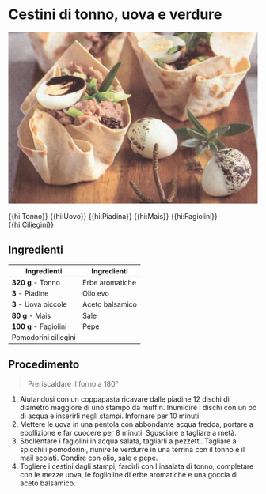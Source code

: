# Cestini di tonno, uova e verdure

![](img/Cestini-di-tonno-uova-e-verdure.jpg)

{{hi:Tonno}}
{{hi:Uovo}}
{{hi:Piadina}}
{{hi:Mais}}
{{hi:Fagiolini}}
{{hi:Ciliegini}}

## Ingredienti

| Ingredienti                  | Ingredienti             |
| ---------------------------- | ----------------------- |
| **320 g** - Tonno | Erbe aromatiche |
| **3** - Piadine | Olio evo |
| **3** - Uova piccole | Aceto balsamico |
| **80 g** - Mais | Sale |
| **100 g** - Fagiolini | Pepe |
| Pomodorini ciliegini |  |

## Procedimento

> Preriscaldare il forno a 180°

1. Aiutandosi con un coppapasta ricavare dalle piadine 12 dischi di diametro maggiore di uno stampo da muffin. Inumidire i dischi con un pò di acqua e inserirli negli stampi. Infornare per 10 minuti.
1. Mettere le uova in una pentola con abbondante acqua fredda, portare a ebollizione e far cuocere per 8 minuti. Sgusciare e tagliare a metà.
1. Sbollentare i fagiolini in acqua salata, tagliarli a pezzetti. Tagliare a spicchi i pomodorini, riunire le verdurre in una terrina con il tonno e il mail scolati. Condire con olio, sale e pepe.
1. Togliere i cestini dagli stampi, farcirli con l'insalata di tonno, completare con le mezze uova, le foglioline di erbe aromatiche e una goccia di aceto balsamico.
